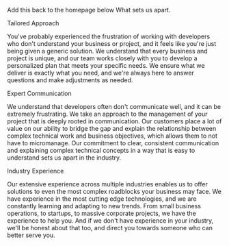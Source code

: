 Add this back to the homepage below What sets us apart. 

Tailored Approach

You've probably experienced the frustration of working with developers who don't understand your business or project, and it feels like you're just being given a generic solution. We understand that every business and project is unique, and our team works closely with you to develop a personalized plan that meets your specific needs. We ensure what we deliver is exactly what you need, and we're always here to answer questions and make adjustments as needed.

Expert Communication

We understand that developers often don't communicate well, and it can be extremely frustrating. We take an approach to the management of your project that is deeply rooted in communication. Our customers place a lot of value on our ability to bridge the gap and explain the relationship between complex technical work and business objectives, which allows them to not have to micromanage. Our commitment to clear, consistent communication and explaining complex technical concepts in a way that is easy to understand sets us apart in the industry.


Industry Experience

Our extensive experience across multiple industries enables us to offer solutions to even the most complex roadblocks your business may face. We have experience in the most cutting edge technologies, and we are constantly learning and adapting to new trends. From small business operations, to startups, to massive corporate projects, we have the experience to help you. And if we don't have experience in your industry, we'll be honest about that too, and direct you towards someone who can better serve you.